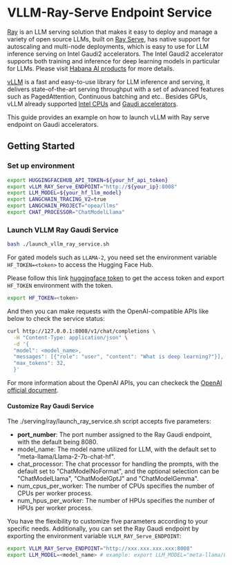 # VLLM-Ray-Serve Endpoint Service

[Ray](https://docs.ray.io/en/latest/serve/index.html) is an LLM serving solution that makes it easy to deploy and manage a variety of open source LLMs, built on [Ray Serve](https://docs.ray.io/en/latest/serve/index.html), has native support for autoscaling and multi-node deployments, which is easy to use for LLM inference serving on Intel Gaudi2 accelerators. The Intel Gaudi2 accelerator supports both training and inference for deep learning models in particular for LLMs. Please visit [Habana AI products](<(https://habana.ai/products)>) for more details.

[vLLM](https://github.com/vllm-project/vllm) is a fast and easy-to-use library for LLM inference and serving, it delivers state-of-the-art serving throughput with a set of advanced features such as PagedAttention, Continuous batching and etc.. Besides GPUs, vLLM already supported [Intel CPUs](https://www.intel.com/content/www/us/en/products/overview.html) and [Gaudi accelerators](https://habana.ai/products). 

This guide provides an example on how to launch vLLM with Ray serve endpoint on Gaudi accelerators.

## Getting Started

### Set up environment
```bash
export HUGGINGFACEHUB_API_TOKEN=${your_hf_api_token}
export vLLM_RAY_Serve_ENDPOINT="http://${your_ip}:8008"
export LLM_MODEL=${your_hf_llm_model}
export LANGCHAIN_TRACING_V2=true
export LANGCHAIN_PROJECT="opea/llms"
export CHAT_PROCESSOR="ChatModelLlama"
```

### Launch VLLM Ray Gaudi Service

```bash
bash ./launch_vllm_ray_service.sh
```

For gated models such as `LLAMA-2`, you need set the environment variable `HF_TOKEN=<token>` to access the Hugging Face Hub.

Please follow this link [huggingface token](https://huggingface.co/docs/hub/security-tokens) to get the access token and export `HF_TOKEN` environment with the token.

```bash
export HF_TOKEN=<token>
```

And then you can make requests with the OpenAI-compatible APIs like below to check the service status:

```bash
curl http://127.0.0.1:8008/v1/chat/completions \
  -H "Content-Type: application/json" \
  -d '{
  "model": <model_name>,
  "messages": [{"role": "user", "content": "What is deep learning?"}],
  "max_tokens": 32,
  }'
```

For more information about the OpenAI APIs, you can checkeck the [OpenAI official document](https://platform.openai.com/docs/api-reference/).

#### Customize Ray Gaudi Service

The ./serving/ray/launch_ray_service.sh script accepts five parameters:

- **port_number**: The port number assigned to the Ray Gaudi endpoint, with the default being 8080.
- model_name: The model name utilized for LLM, with the default set to "meta-llama/Llama-2-7b-chat-hf".
- chat_processor: The chat processor for handling the prompts, with the default set to "ChatModelNoFormat", and the optional selection can be "ChatModelLlama", "ChatModelGptJ" and "ChatModelGemma".
- num_cpus_per_worker: The number of CPUs specifies the number of CPUs per worker process.
- num_hpus_per_worker: The number of HPUs specifies the number of HPUs per worker process.

You have the flexibility to customize five parameters according to your specific needs. Additionally, you can set the Ray Gaudi endpoint by exporting the environment variable `VLLM_RAY_Serve_ENDPOINT`:

```bash
export VLLM_RAY_Serve_ENDPOINT="http://xxx.xxx.xxx.xxx:8008"
export LLM_MODEL=<model_name> # example: export LLM_MODEL="meta-llama/Llama-2-7b-chat-hf"
```
